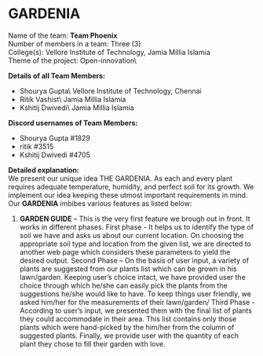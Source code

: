 # GARDENIA
Name of the team: <strong>Team Phoenix</strong> \
Number of members in a team: Three (3)\
College(s): Vellore Institute of Technology, Jamia Millia Islamia\
Theme of the project: Open-innovation\
<p><strong>Details of all Team Members:</strong></p>  
<ul>
    <li>Shourya Gupta\ Vellore Institute of Technology, Chennai</li>
    <li>Ritik Vashist\ Jamia Millia Islamia</li>
    <li>Kshitij Dwivedi\ Jamia Millia Islamia</li>
</ul>

<p><strong>Discord usernames of Team Members:</strong></p> 
<ul>
    <li>Shourya Gupta #1829</li>
    <li>ritik #3515</li>
    <li>Kshitij Dwivedi #4705</li>
</ul>

 
<strong>Detailed explanation:</strong>\
We present our unique idea THE GARDENIA.
As each and every plant requires adequate temperature, humidity, and perfect soil for its growth. We implement our idea keeping these utmost important requirements in mind.
Our <strong>GARDENIA</strong> imbibes various features as listed below:
1.	<strong>GARDEN GUIDE</strong> – This is the very first feature we brough out in front. It works in different phases.
First phase - It helps us to identify the type of soil we have and asks us about our current location. On choosing the appropriate soil type and location from the given list, we are directed to another web page which considers these parameters to yield the desired output. 
Second Phase – On the basis of user input, a variety of plants are suggested from our plants list which can be grown in his lawn/garden. Keeping user’s choice intact, we have provided user the choice through which he/she can easily pick the plants from the suggestions he/she would like to have. To keep things user friendly, we asked him/her for the measurements of their lawn/garden/
Third Phase - According to user’s input, we presented them with the final list of plants they could accommodate in their area. This list contains only those plants which were hand-picked by the him/her from the column of suggested plants.
Finally, we provide user with the quantity of each plant they chose to fill their garden with love.


